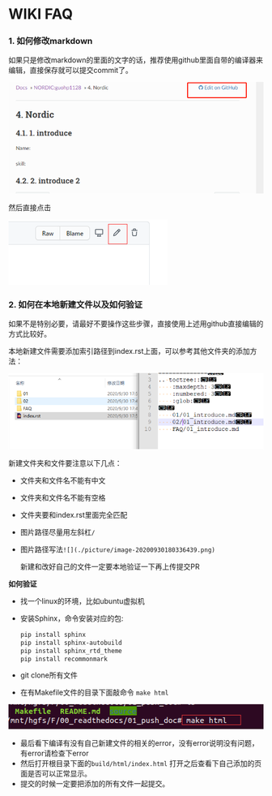# WIKI FAQ

### 1. 如何修改markdown

如果只是修改markdown的里面的文字的话，推荐使用github里面自带的编译器来编辑，直接保存就可以提交commit了。

![](./picture/image-20200930175422098.png)

然后直接点击

![](./picture/image-20200930175728780.png)

### 2. 如何在本地新建文件以及如何验证

如果不是特别必要，请最好不要操作这些步骤，直接使用上述用github直接编辑的方式比较好。

本地新建文件需要添加索引路径到index.rst上面，可以参考其他文件夹的添加方法：

![](./picture/image-20200930180336439.png)

新建文件夹和文件要注意以下几点：

- 文件夹和文件名不能有中文

- 文件夹和文件名不能有空格

- 文件夹要和index.rst里面完全匹配

- 图片路径尽量用左斜杠`/`

- 图片路径写法`![](./picture/image-20200930180336439.png)`

  新建和改好自己的文件一定要本地验证一下再上传提交PR

**如何验证**

- 找一个linux的环境，比如ubuntu虚拟机

- 安装Sphinx，命令安装对应的包: 

  ```
  pip install sphinx
  pip install sphinx-autobuild
  pip install sphinx_rtd_theme
  pip install recommonmark
  ```

- git clone所有文件

- 在有Makefile文件的目录下面敲命令 `make html`

![image-20200930180956861](./picture/image-20200930180956861.png)

- 最后看下编译有没有自己新建文件的相关的error，没有error说明没有问题，有error请检查下error
- 然后打开根目录下面的`build/html/index.html`   打开之后查看下自己添加的页面是否可以正常显示。
- 提交的时候一定要把添加的所有文件一起提交。